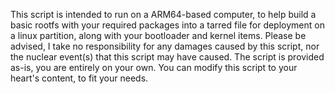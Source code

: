 This script is intended to run on a ARM64-based computer, to help build a basic rootfs with your required packages into a tarred file for deployment on a linux partition, along with your bootloader and kernel items.
Please be advised, I take no responsibility for any damages caused by this script, nor the nuclear event(s) that this script may have caused. The script is provided as-is, you are entirely on your own.
You can modify this script to your heart's content, to fit your needs.

